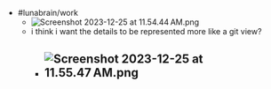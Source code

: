 - #lunabrain/work
	- ![Screenshot 2023-12-25 at 11.54.44 AM.png](../assets/Screenshot_2023-12-25_at_11.54.44 AM_1703534086490_0.png)
	- i think i want the details to be represented more like a git view?
		- ![Screenshot 2023-12-25 at 11.55.47 AM.png](../assets/Screenshot_2023-12-25_at_11.55.47 AM_1703534149442_0.png)
			-